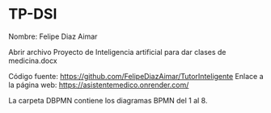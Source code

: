 # TP-DSI
Nombre: Felipe Diaz Aimar

Abrir archivo Proyecto de Inteligencia artificial para dar clases de medicina.docx

Código fuente:
https://github.com/FelipeDiazAimar/TutorInteligente
Enlace a la página web:
https://asistentemedico.onrender.com/ 

La carpeta DBPMN contiene los diagramas BPMN del 1 al 8.
